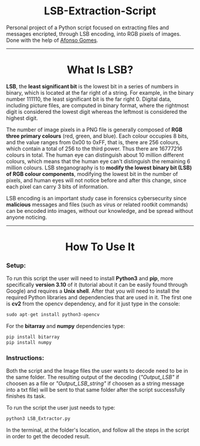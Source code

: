 <h1 align="center">LSB-Extraction-Script</h1>

Personal project of a Python script focused on extracting files and messages encripted, through LSB encoding, into RGB pixels of images. Done with the help of [Afonso Gomes](https://github.com/AfonsoG6).

--------------------------------

<h1 align="center">What Is LSB?</h1>

**LSB**, the **least significant bit** is the lowest bit in a series of numbers in binary, which is located at the far right of a string. For example, in the binary
number 111110, the least significant bit is the far right 0. Digital data, including picture files, are computed in binary format, where the rightmost digit is
considered the lowest digit whereas the leftmost is considered the highest digit.

The number of image pixels in a PNG file is generally composed of **RGB three primary colours** (red, green, and blue). Each colour occupies 8 bits, and the value
ranges from 0x00 to 0xFF, that is, there are 256 colours, which contain a total of 256 to the third power. Thus there are 16777216 colours in total. The human eye can
distinguish about 10 million different colours, which means that the human eye can't distinguish the remaining 6 million colours. LSB steganography is to **modify the
lowest binary bit (LSB) of RGB colour components**, modifying the lowest bit in the number of pixels, and human eyes will not notice before and after this change,
since each pixel can carry 3 bits of information.

LSB encoding is an important study case in forensics cybersecurity since **malicious** messages and files (such as virus or related rootkit commands) can be encoded
into images, without our knowledge, and be spread without anyone noticing.

--------------------------------

<h1 align="center">How To Use It</h1>

### Setup:

To run this script the user will need to install **Python3** and **pip**, more specifically **version 3.10** of it (tutorial about it can be easily found through
Google) and requires a **Unix shell**. After that you will need to install the required Python libraries and dependencies that are used in it. The first one is **cv2**
from the opencv dependency, and for it just type in the console:


```s
sudo apt-get install python3-opencv
```


For the **bitarray** and **numpy** dependencies type:


```s
pip install bitarray
pip install numpy
```


### Instructions:

Both the script and the Image files the user wants to decode need to be in the same folder. The resulting output of the decoding (_"Output_LSB"_ if choosen as a file
or _"Output_LSB_string"_ if choosen as a string message into a txt file) will be sent to that same folder after the script successfully finishes its task.

To run the script the user just needs to type:


```s
python3 LSB_Extractor.py
```


In the terminal, at the folder's location, and follow all the steps in the script in order to get the decoded result.
